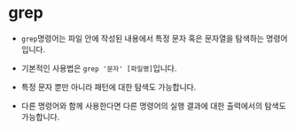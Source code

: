 # grep

- `grep`명령어는 파일 안에 작성된 내용에서 특정 문자 혹은 문자열을 탐색하는 명령어입니다.

- 기본적인 사용법은 `grep '문자' [파일명]`입니다.

- 특정 문자 뿐만 아니라 패턴에 대한 탐색도 가능합니다.

- 다른 명령어와 함께 사용한다면 다른 명령어의 실행 결과에 대한 출력에서의 탐색도 가능합니다.
